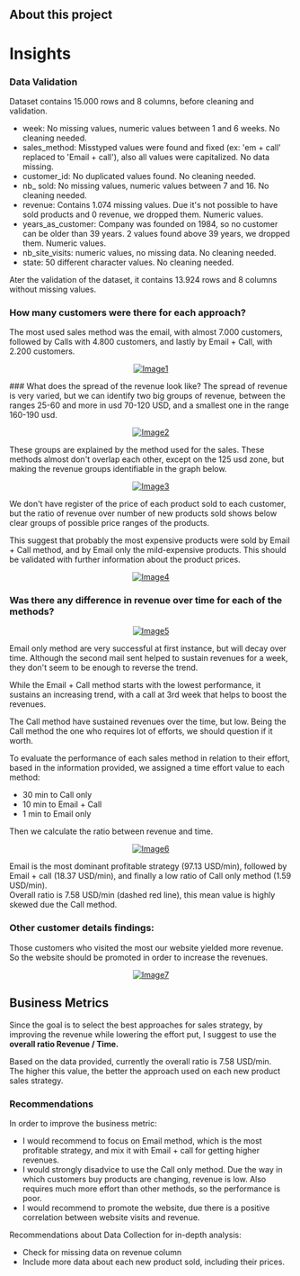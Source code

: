 ## About this project


# Insights

### Data Validation

Dataset contains 15.000 rows and 8 columns, before cleaning and validation.

- week: No missing values, numeric values between 1 and 6 weeks. No cleaning needed.
- sales_method: Misstyped values were found and fixed (ex: 'em + call' replaced to 'Email + call'), also  all values were capitalized. No data missing.
- customer_id: No duplicated values found. No cleaning needed.
- nb_ sold: No missing values, numeric values between 7 and 16. No cleaning needed. 
- revenue: Contains 1.074 missing values. Due it's not possible to have sold products and 0 revenue, we dropped them. Numeric values.
- years_as_customer: Company was founded on 1984, so no customer can be older than 39 years. 2 values found above 39 years, we dropped them. Numeric values.
- nb_site_visits: numeric values, no missing data. No cleaning needed.
- state: 50 different character values. No cleaning needed.

Ater the validation of the dataset, it contains 13.924 rows and 8 columns without missing values.

### How many customers were there for each approach?
The most used sales method was the email, with almost 7.000 customers, followed by Calls with 4.800 customers, and lastly by Email + Call, with 2.200 customers.
<p align="center">
<a href="https://imgbb.com/"><img src="https://i.ibb.co/zQfdtDm/Image1.png" alt="Image1" border="0"></a>
</p>
### What does the spread of the revenue look like?
The spread of revenue is very varied, but we can identify two big groups of revenue, between the ranges 25-60 and more in usd 70-120 USD, and a smallest one in the range 160-190 usd.
<p align="center">
<a href="https://imgbb.com/"><img src="https://i.ibb.co/4pWtk9v/Image2.png" alt="Image2" border="0"></a>
</p>

These groups are explained by the method used for the sales. These methods almost don't overlap each other, except on the 125 usd zone, but making the revenue groups identifiable in the graph below.
<p align="center">
<a href="https://imgbb.com/"><img src="https://i.ibb.co/b2PSs8c/Image3.png" alt="Image3" border="0"></a>
</p>

We don't have register of the price of each product sold to each customer, but the ratio of revenue over number of new products sold shows below clear groups of possible price ranges of the products.

This suggest that probably the most expensive products were sold by Email + Call method, and by Email only the mild-expensive products. This should be validated with further information about the product prices.
<p align="center">
<a href="https://imgbb.com/"><img src="https://i.ibb.co/nmCYW0R/Image4.png" alt="Image4" border="0"></a>
</p>

### Was there any difference in revenue over time for each of the methods?
<p align="center">
<a href="https://imgbb.com/"><img src="https://i.ibb.co/1fFYW3y/Image5.png" alt="Image5" border="0"></a>
</p>

Email only method are very successful at first instance, but will decay over time. Although the second mail sent helped to sustain revenues for a week, they don't seem to be enough to reverse the trend.

While the Email + Call method starts with the lowest performance, it sustains an increasing trend, with a call at 3rd week that helps to boost the revenues.

The Call method have sustained revenues over the time, but low. Being the Call method the one who requires lot of efforts, we should question if it worth.

To evaluate the performance of each sales method in relation to their effort, based in the information provided, we assigned a time effort value to each method:
-  30 min to Call only
-  10 min to Email + Call
-  1 min to Email only

Then we calculate the ratio between revenue and time.
<p align="center">
<a href="https://imgbb.com/"><img src="https://i.ibb.co/myWZGQ2/Image6.png" alt="Image6" border="0"></a>
</p>

Email is the most dominant profitable strategy (97.13 USD/min), followed by Email + call (18.37 USD/min), and finally a low ratio of Call only method (1.59 USD/min).  
Overall ratio is 7.58 USD/min (dashed red line), this mean value is highly skewed due the Call method.

### Other customer details findings:

Those customers who visited the most our website yielded more revenue. So the website should be promoted in order to increase the revenues.
<p align="center">
<a href="https://imgbb.com/"><img src="https://i.ibb.co/hcrTRmd/Image7.png" alt="Image7" border="0"></a>
</p>

## Business Metrics

Since the goal is to select the best approaches for sales strategy, by improving the revenue while lowering the effort put, I suggest to use the **overall ratio Revenue / Time.**

Based on the data provided, currently the overall ratio is 7.58 USD/min.  
The higher this value, the better the approach used on each new product sales strategy.

### Recommendations

In order to improve the business metric:
- I would recommend to focus on Email method, which is the most profitable strategy, and mix it with Email + call for getting 		higher revenues.
- I would strongly disadvice to use the Call only method. Due the way in which customers buy products are changing, revenue is 		low. Also requires much more effort than other methods, so the performance is poor.
- I would recommend to promote the website, due there is a positive correlation between website visits and revenue.

Recommendations about Data Collection for in-depth analysis:
   * Check for missing data on revenue column
   * Include more data about each new product sold, including their prices.
